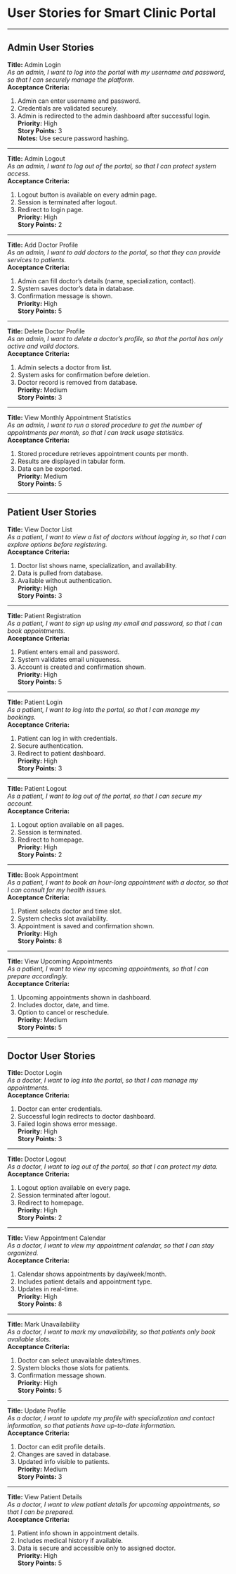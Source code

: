 # User Stories for Smart Clinic Portal

---

## Admin User Stories

**Title:** Admin Login  
_As an admin, I want to log into the portal with my username and password, so that I can securely manage the platform._  
**Acceptance Criteria:**  
1. Admin can enter username and password.  
2. Credentials are validated securely.  
3. Admin is redirected to the admin dashboard after successful login.  
**Priority:** High  
**Story Points:** 3  
**Notes:** Use secure password hashing.  

---

**Title:** Admin Logout  
_As an admin, I want to log out of the portal, so that I can protect system access._  
**Acceptance Criteria:**  
1. Logout button is available on every admin page.  
2. Session is terminated after logout.  
3. Redirect to login page.  
**Priority:** High  
**Story Points:** 2  

---

**Title:** Add Doctor Profile  
_As an admin, I want to add doctors to the portal, so that they can provide services to patients._  
**Acceptance Criteria:**  
1. Admin can fill doctor’s details (name, specialization, contact).  
2. System saves doctor’s data in database.  
3. Confirmation message is shown.  
**Priority:** High  
**Story Points:** 5  

---

**Title:** Delete Doctor Profile  
_As an admin, I want to delete a doctor’s profile, so that the portal has only active and valid doctors._  
**Acceptance Criteria:**  
1. Admin selects a doctor from list.  
2. System asks for confirmation before deletion.  
3. Doctor record is removed from database.  
**Priority:** Medium  
**Story Points:** 3  

---

**Title:** View Monthly Appointment Statistics  
_As an admin, I want to run a stored procedure to get the number of appointments per month, so that I can track usage statistics._  
**Acceptance Criteria:**  
1. Stored procedure retrieves appointment counts per month.  
2. Results are displayed in tabular form.  
3. Data can be exported.  
**Priority:** Medium  
**Story Points:** 5  

---

## Patient User Stories

**Title:** View Doctor List  
_As a patient, I want to view a list of doctors without logging in, so that I can explore options before registering._  
**Acceptance Criteria:**  
1. Doctor list shows name, specialization, and availability.  
2. Data is pulled from database.  
3. Available without authentication.  
**Priority:** High  
**Story Points:** 3  

---

**Title:** Patient Registration  
_As a patient, I want to sign up using my email and password, so that I can book appointments._  
**Acceptance Criteria:**  
1. Patient enters email and password.  
2. System validates email uniqueness.  
3. Account is created and confirmation shown.  
**Priority:** High  
**Story Points:** 5  

---

**Title:** Patient Login  
_As a patient, I want to log into the portal, so that I can manage my bookings._  
**Acceptance Criteria:**  
1. Patient can log in with credentials.  
2. Secure authentication.  
3. Redirect to patient dashboard.  
**Priority:** High  
**Story Points:** 3  

---

**Title:** Patient Logout  
_As a patient, I want to log out of the portal, so that I can secure my account._  
**Acceptance Criteria:**  
1. Logout option available on all pages.  
2. Session is terminated.  
3. Redirect to homepage.  
**Priority:** High  
**Story Points:** 2  

---

**Title:** Book Appointment  
_As a patient, I want to book an hour-long appointment with a doctor, so that I can consult for my health issues._  
**Acceptance Criteria:**  
1. Patient selects doctor and time slot.  
2. System checks slot availability.  
3. Appointment is saved and confirmation shown.  
**Priority:** High  
**Story Points:** 8  

---

**Title:** View Upcoming Appointments  
_As a patient, I want to view my upcoming appointments, so that I can prepare accordingly._  
**Acceptance Criteria:**  
1. Upcoming appointments shown in dashboard.  
2. Includes doctor, date, and time.  
3. Option to cancel or reschedule.  
**Priority:** Medium  
**Story Points:** 5  

---

## Doctor User Stories

**Title:** Doctor Login  
_As a doctor, I want to log into the portal, so that I can manage my appointments._  
**Acceptance Criteria:**  
1. Doctor can enter credentials.  
2. Successful login redirects to doctor dashboard.  
3. Failed login shows error message.  
**Priority:** High  
**Story Points:** 3  

---

**Title:** Doctor Logout  
_As a doctor, I want to log out of the portal, so that I can protect my data._  
**Acceptance Criteria:**  
1. Logout option available on every page.  
2. Session terminated after logout.  
3. Redirect to homepage.  
**Priority:** High  
**Story Points:** 2  

---

**Title:** View Appointment Calendar  
_As a doctor, I want to view my appointment calendar, so that I can stay organized._  
**Acceptance Criteria:**  
1. Calendar shows appointments by day/week/month.  
2. Includes patient details and appointment type.  
3. Updates in real-time.  
**Priority:** High  
**Story Points:** 8  

---

**Title:** Mark Unavailability  
_As a doctor, I want to mark my unavailability, so that patients only book available slots._  
**Acceptance Criteria:**  
1. Doctor can select unavailable dates/times.  
2. System blocks those slots for patients.  
3. Confirmation message shown.  
**Priority:** High  
**Story Points:** 5  

---

**Title:** Update Profile  
_As a doctor, I want to update my profile with specialization and contact information, so that patients have up-to-date information._  
**Acceptance Criteria:**  
1. Doctor can edit profile details.  
2. Changes are saved in database.  
3. Updated info visible to patients.  
**Priority:** Medium  
**Story Points:** 3  

---

**Title:** View Patient Details  
_As a doctor, I want to view patient details for upcoming appointments, so that I can be prepared._  
**Acceptance Criteria:**  
1. Patient info shown in appointment details.  
2. Includes medical history if available.  
3. Data is secure and accessible only to assigned doctor.  
**Priority:** High  
**Story Points:** 5  
